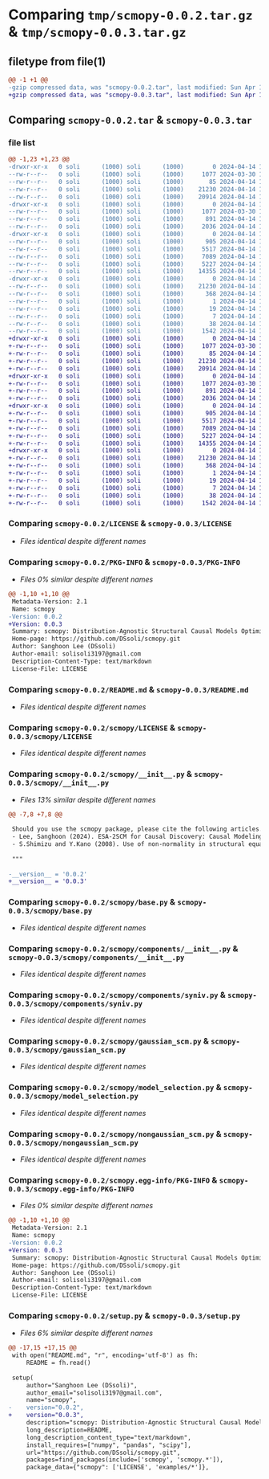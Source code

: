 # Comparing `tmp/scmopy-0.0.2.tar.gz` & `tmp/scmopy-0.0.3.tar.gz`

## filetype from file(1)

```diff
@@ -1 +1 @@
-gzip compressed data, was "scmopy-0.0.2.tar", last modified: Sun Apr 14 18:20:40 2024, max compression
+gzip compressed data, was "scmopy-0.0.3.tar", last modified: Sun Apr 14 18:26:06 2024, max compression
```

## Comparing `scmopy-0.0.2.tar` & `scmopy-0.0.3.tar`

### file list

```diff
@@ -1,23 +1,23 @@
-drwxr-xr-x   0 soli      (1000) soli      (1000)        0 2024-04-14 18:20:40.766681 scmopy-0.0.2/
--rw-r--r--   0 soli      (1000) soli      (1000)     1077 2024-03-30 13:55:39.000000 scmopy-0.0.2/LICENSE
--rw-r--r--   0 soli      (1000) soli      (1000)       85 2024-04-14 17:50:35.000000 scmopy-0.0.2/MANIFEST.in
--rw-r--r--   0 soli      (1000) soli      (1000)    21230 2024-04-14 18:20:40.766681 scmopy-0.0.2/PKG-INFO
--rw-r--r--   0 soli      (1000) soli      (1000)    20914 2024-04-14 18:14:26.000000 scmopy-0.0.2/README.md
-drwxr-xr-x   0 soli      (1000) soli      (1000)        0 2024-04-14 18:20:40.766681 scmopy-0.0.2/scmopy/
--rw-r--r--   0 soli      (1000) soli      (1000)     1077 2024-03-30 10:40:19.000000 scmopy-0.0.2/scmopy/LICENSE
--rw-r--r--   0 soli      (1000) soli      (1000)      891 2024-04-14 18:20:01.000000 scmopy-0.0.2/scmopy/__init__.py
--rw-r--r--   0 soli      (1000) soli      (1000)     2036 2024-04-14 17:43:02.000000 scmopy-0.0.2/scmopy/base.py
-drwxr-xr-x   0 soli      (1000) soli      (1000)        0 2024-04-14 18:20:40.766681 scmopy-0.0.2/scmopy/components/
--rw-r--r--   0 soli      (1000) soli      (1000)      905 2024-04-14 17:41:40.000000 scmopy-0.0.2/scmopy/components/__init__.py
--rw-r--r--   0 soli      (1000) soli      (1000)     5517 2024-04-14 17:42:11.000000 scmopy-0.0.2/scmopy/components/syniv.py
--rw-r--r--   0 soli      (1000) soli      (1000)     7089 2024-04-14 17:43:09.000000 scmopy-0.0.2/scmopy/gaussian_scm.py
--rw-r--r--   0 soli      (1000) soli      (1000)     5227 2024-04-14 17:43:16.000000 scmopy-0.0.2/scmopy/model_selection.py
--rw-r--r--   0 soli      (1000) soli      (1000)    14355 2024-04-14 17:43:56.000000 scmopy-0.0.2/scmopy/nongaussian_scm.py
-drwxr-xr-x   0 soli      (1000) soli      (1000)        0 2024-04-14 18:20:40.766681 scmopy-0.0.2/scmopy.egg-info/
--rw-r--r--   0 soli      (1000) soli      (1000)    21230 2024-04-14 18:20:40.000000 scmopy-0.0.2/scmopy.egg-info/PKG-INFO
--rw-r--r--   0 soli      (1000) soli      (1000)      368 2024-04-14 18:20:40.000000 scmopy-0.0.2/scmopy.egg-info/SOURCES.txt
--rw-r--r--   0 soli      (1000) soli      (1000)        1 2024-04-14 18:20:40.000000 scmopy-0.0.2/scmopy.egg-info/dependency_links.txt
--rw-r--r--   0 soli      (1000) soli      (1000)       19 2024-04-14 18:20:40.000000 scmopy-0.0.2/scmopy.egg-info/requires.txt
--rw-r--r--   0 soli      (1000) soli      (1000)        7 2024-04-14 18:20:40.000000 scmopy-0.0.2/scmopy.egg-info/top_level.txt
--rw-r--r--   0 soli      (1000) soli      (1000)       38 2024-04-14 18:20:40.766681 scmopy-0.0.2/setup.cfg
--rw-r--r--   0 soli      (1000) soli      (1000)     1542 2024-04-14 18:20:12.000000 scmopy-0.0.2/setup.py
+drwxr-xr-x   0 soli      (1000) soli      (1000)        0 2024-04-14 18:26:06.446607 scmopy-0.0.3/
+-rw-r--r--   0 soli      (1000) soli      (1000)     1077 2024-03-30 13:55:39.000000 scmopy-0.0.3/LICENSE
+-rw-r--r--   0 soli      (1000) soli      (1000)       85 2024-04-14 17:50:35.000000 scmopy-0.0.3/MANIFEST.in
+-rw-r--r--   0 soli      (1000) soli      (1000)    21230 2024-04-14 18:26:06.446607 scmopy-0.0.3/PKG-INFO
+-rw-r--r--   0 soli      (1000) soli      (1000)    20914 2024-04-14 18:25:10.000000 scmopy-0.0.3/README.md
+drwxr-xr-x   0 soli      (1000) soli      (1000)        0 2024-04-14 18:26:06.446607 scmopy-0.0.3/scmopy/
+-rw-r--r--   0 soli      (1000) soli      (1000)     1077 2024-03-30 10:40:19.000000 scmopy-0.0.3/scmopy/LICENSE
+-rw-r--r--   0 soli      (1000) soli      (1000)      891 2024-04-14 18:25:02.000000 scmopy-0.0.3/scmopy/__init__.py
+-rw-r--r--   0 soli      (1000) soli      (1000)     2036 2024-04-14 17:43:02.000000 scmopy-0.0.3/scmopy/base.py
+drwxr-xr-x   0 soli      (1000) soli      (1000)        0 2024-04-14 18:26:06.446607 scmopy-0.0.3/scmopy/components/
+-rw-r--r--   0 soli      (1000) soli      (1000)      905 2024-04-14 17:41:40.000000 scmopy-0.0.3/scmopy/components/__init__.py
+-rw-r--r--   0 soli      (1000) soli      (1000)     5517 2024-04-14 17:42:11.000000 scmopy-0.0.3/scmopy/components/syniv.py
+-rw-r--r--   0 soli      (1000) soli      (1000)     7089 2024-04-14 17:43:09.000000 scmopy-0.0.3/scmopy/gaussian_scm.py
+-rw-r--r--   0 soli      (1000) soli      (1000)     5227 2024-04-14 17:43:16.000000 scmopy-0.0.3/scmopy/model_selection.py
+-rw-r--r--   0 soli      (1000) soli      (1000)    14355 2024-04-14 17:43:56.000000 scmopy-0.0.3/scmopy/nongaussian_scm.py
+drwxr-xr-x   0 soli      (1000) soli      (1000)        0 2024-04-14 18:26:06.446607 scmopy-0.0.3/scmopy.egg-info/
+-rw-r--r--   0 soli      (1000) soli      (1000)    21230 2024-04-14 18:26:06.000000 scmopy-0.0.3/scmopy.egg-info/PKG-INFO
+-rw-r--r--   0 soli      (1000) soli      (1000)      368 2024-04-14 18:26:06.000000 scmopy-0.0.3/scmopy.egg-info/SOURCES.txt
+-rw-r--r--   0 soli      (1000) soli      (1000)        1 2024-04-14 18:26:06.000000 scmopy-0.0.3/scmopy.egg-info/dependency_links.txt
+-rw-r--r--   0 soli      (1000) soli      (1000)       19 2024-04-14 18:26:06.000000 scmopy-0.0.3/scmopy.egg-info/requires.txt
+-rw-r--r--   0 soli      (1000) soli      (1000)        7 2024-04-14 18:26:06.000000 scmopy-0.0.3/scmopy.egg-info/top_level.txt
+-rw-r--r--   0 soli      (1000) soli      (1000)       38 2024-04-14 18:26:06.446607 scmopy-0.0.3/setup.cfg
+-rw-r--r--   0 soli      (1000) soli      (1000)     1542 2024-04-14 18:25:06.000000 scmopy-0.0.3/setup.py
```

### Comparing `scmopy-0.0.2/LICENSE` & `scmopy-0.0.3/LICENSE`

 * *Files identical despite different names*

### Comparing `scmopy-0.0.2/PKG-INFO` & `scmopy-0.0.3/PKG-INFO`

 * *Files 0% similar despite different names*

```diff
@@ -1,10 +1,10 @@
 Metadata-Version: 2.1
 Name: scmopy
-Version: 0.0.2
+Version: 0.0.3
 Summary: scmopy: Distribution-Agnostic Structural Causal Models Optimization in Python
 Home-page: https://github.com/DSsoli/scmopy.git
 Author: Sanghoon Lee (DSsoli)
 Author-email: solisoli3197@gmail.com
 Description-Content-Type: text/markdown
 License-File: LICENSE
```

### Comparing `scmopy-0.0.2/README.md` & `scmopy-0.0.3/README.md`

 * *Files identical despite different names*

### Comparing `scmopy-0.0.2/scmopy/LICENSE` & `scmopy-0.0.3/scmopy/LICENSE`

 * *Files identical despite different names*

### Comparing `scmopy-0.0.2/scmopy/__init__.py` & `scmopy-0.0.3/scmopy/__init__.py`

 * *Files 13% similar despite different names*

```diff
@@ -7,8 +7,8 @@
 
 Should you use the scmopy package, please cite the following articles.
 - Lee, Sanghoon (2024). ESA-2SCM for Causal Discovery: Causal Modeling with Elastic Segmentation-based Synthetic Instrumental Variable, SnB Political and Economic Research Institute, 1, 21. <snbperi.org/article/230>.
 - S.Shimizu and Y.Kano (2008). Use of non-normality in structural equation modeling: Application to direction of causation, Journal of Statistical Planning and Inference, 138, 11, 3483-3491.
 
 """
 
-__version__ = '0.0.2'
+__version__ = '0.0.3'
```

### Comparing `scmopy-0.0.2/scmopy/base.py` & `scmopy-0.0.3/scmopy/base.py`

 * *Files identical despite different names*

### Comparing `scmopy-0.0.2/scmopy/components/__init__.py` & `scmopy-0.0.3/scmopy/components/__init__.py`

 * *Files identical despite different names*

### Comparing `scmopy-0.0.2/scmopy/components/syniv.py` & `scmopy-0.0.3/scmopy/components/syniv.py`

 * *Files identical despite different names*

### Comparing `scmopy-0.0.2/scmopy/gaussian_scm.py` & `scmopy-0.0.3/scmopy/gaussian_scm.py`

 * *Files identical despite different names*

### Comparing `scmopy-0.0.2/scmopy/model_selection.py` & `scmopy-0.0.3/scmopy/model_selection.py`

 * *Files identical despite different names*

### Comparing `scmopy-0.0.2/scmopy/nongaussian_scm.py` & `scmopy-0.0.3/scmopy/nongaussian_scm.py`

 * *Files identical despite different names*

### Comparing `scmopy-0.0.2/scmopy.egg-info/PKG-INFO` & `scmopy-0.0.3/scmopy.egg-info/PKG-INFO`

 * *Files 0% similar despite different names*

```diff
@@ -1,10 +1,10 @@
 Metadata-Version: 2.1
 Name: scmopy
-Version: 0.0.2
+Version: 0.0.3
 Summary: scmopy: Distribution-Agnostic Structural Causal Models Optimization in Python
 Home-page: https://github.com/DSsoli/scmopy.git
 Author: Sanghoon Lee (DSsoli)
 Author-email: solisoli3197@gmail.com
 Description-Content-Type: text/markdown
 License-File: LICENSE
```

### Comparing `scmopy-0.0.2/setup.py` & `scmopy-0.0.3/setup.py`

 * *Files 6% similar despite different names*

```diff
@@ -17,15 +17,15 @@
 with open("README.md", "r", encoding='utf-8') as fh:
     README = fh.read()
 
 setup(
     author="Sanghoon Lee (DSsoli)",
     author_email="solisoli3197@gmail.com",
     name="scmopy",
-    version="0.0.2",
+    version="0.0.3",
     description="scmopy: Distribution-Agnostic Structural Causal Models Optimization in Python",
     long_description=README,
     long_description_content_type="text/markdown",
     install_requires=["numpy", "pandas", "scipy"],
     url="https://github.com/DSsoli/scmopy.git",
     packages=find_packages(include=['scmopy', 'scmopy.*']),
     package_data={"scmopy": ['LICENSE', 'examples/*']},
```


